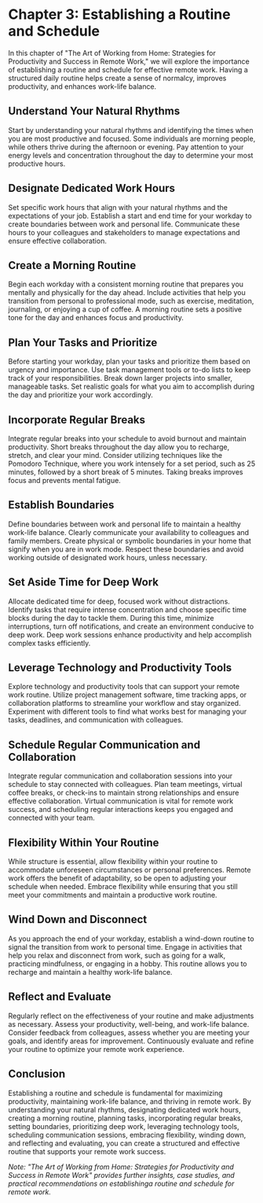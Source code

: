 Chapter 3: Establishing a Routine and Schedule
==============================================

In this chapter of "The Art of Working from Home: Strategies for Productivity and Success in Remote Work," we will explore the importance of establishing a routine and schedule for effective remote work. Having a structured daily routine helps create a sense of normalcy, improves productivity, and enhances work-life balance.

Understand Your Natural Rhythms
-------------------------------

Start by understanding your natural rhythms and identifying the times when you are most productive and focused. Some individuals are morning people, while others thrive during the afternoon or evening. Pay attention to your energy levels and concentration throughout the day to determine your most productive hours.

Designate Dedicated Work Hours
------------------------------

Set specific work hours that align with your natural rhythms and the expectations of your job. Establish a start and end time for your workday to create boundaries between work and personal life. Communicate these hours to your colleagues and stakeholders to manage expectations and ensure effective collaboration.

Create a Morning Routine
------------------------

Begin each workday with a consistent morning routine that prepares you mentally and physically for the day ahead. Include activities that help you transition from personal to professional mode, such as exercise, meditation, journaling, or enjoying a cup of coffee. A morning routine sets a positive tone for the day and enhances focus and productivity.

Plan Your Tasks and Prioritize
------------------------------

Before starting your workday, plan your tasks and prioritize them based on urgency and importance. Use task management tools or to-do lists to keep track of your responsibilities. Break down larger projects into smaller, manageable tasks. Set realistic goals for what you aim to accomplish during the day and prioritize your work accordingly.

Incorporate Regular Breaks
--------------------------

Integrate regular breaks into your schedule to avoid burnout and maintain productivity. Short breaks throughout the day allow you to recharge, stretch, and clear your mind. Consider utilizing techniques like the Pomodoro Technique, where you work intensely for a set period, such as 25 minutes, followed by a short break of 5 minutes. Taking breaks improves focus and prevents mental fatigue.

Establish Boundaries
--------------------

Define boundaries between work and personal life to maintain a healthy work-life balance. Clearly communicate your availability to colleagues and family members. Create physical or symbolic boundaries in your home that signify when you are in work mode. Respect these boundaries and avoid working outside of designated work hours, unless necessary.

Set Aside Time for Deep Work
----------------------------

Allocate dedicated time for deep, focused work without distractions. Identify tasks that require intense concentration and choose specific time blocks during the day to tackle them. During this time, minimize interruptions, turn off notifications, and create an environment conducive to deep work. Deep work sessions enhance productivity and help accomplish complex tasks efficiently.

Leverage Technology and Productivity Tools
------------------------------------------

Explore technology and productivity tools that can support your remote work routine. Utilize project management software, time tracking apps, or collaboration platforms to streamline your workflow and stay organized. Experiment with different tools to find what works best for managing your tasks, deadlines, and communication with colleagues.

Schedule Regular Communication and Collaboration
------------------------------------------------

Integrate regular communication and collaboration sessions into your schedule to stay connected with colleagues. Plan team meetings, virtual coffee breaks, or check-ins to maintain strong relationships and ensure effective collaboration. Virtual communication is vital for remote work success, and scheduling regular interactions keeps you engaged and connected with your team.

Flexibility Within Your Routine
-------------------------------

While structure is essential, allow flexibility within your routine to accommodate unforeseen circumstances or personal preferences. Remote work offers the benefit of adaptability, so be open to adjusting your schedule when needed. Embrace flexibility while ensuring that you still meet your commitments and maintain a productive work routine.

Wind Down and Disconnect
------------------------

As you approach the end of your workday, establish a wind-down routine to signal the transition from work to personal time. Engage in activities that help you relax and disconnect from work, such as going for a walk, practicing mindfulness, or engaging in a hobby. This routine allows you to recharge and maintain a healthy work-life balance.

Reflect and Evaluate
--------------------

Regularly reflect on the effectiveness of your routine and make adjustments as necessary. Assess your productivity, well-being, and work-life balance. Consider feedback from colleagues, assess whether you are meeting your goals, and identify areas for improvement. Continuously evaluate and refine your routine to optimize your remote work experience.

Conclusion
----------

Establishing a routine and schedule is fundamental for maximizing productivity, maintaining work-life balance, and thriving in remote work. By understanding your natural rhythms, designating dedicated work hours, creating a morning routine, planning tasks, incorporating regular breaks, setting boundaries, prioritizing deep work, leveraging technology tools, scheduling communication sessions, embracing flexibility, winding down, and reflecting and evaluating, you can create a structured and effective routine that supports your remote work success.

*Note: "The Art of Working from Home: Strategies for Productivity and Success in Remote Work" provides further insights, case studies, and practical recommendations on establishinga routine and schedule for remote work.*
